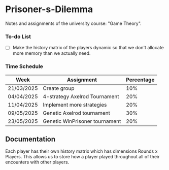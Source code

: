 # Prisoner-s-Dilemma
Notes and assignments of the university course:  "Game Theory".

### To-do List
- [ ] Make the history matrix of the players dynamic so that we don't allocate more memory than we actually need.


### Time Schedule
| Week | Assignment | Percentage |
|------|------------|------------|
|21/03/2025|Create group|10%|
|04/04/2025|4-strategy Axelrod Tournament|20%|
|11/04/2025|Implement more strategies|20%|
|09/05/2025|Genetic Axelrod tournament|30%|
|23/05/2025|Genetic WinPrisoner tournament|20%|

## Documentation
Each player has their own history matrix which has dimensions Rounds x Players. This allows us to store how a player played throughout all of their encounters with other players.